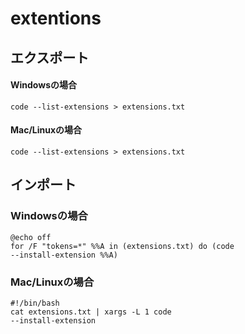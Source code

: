 # extentions
## エクスポート
#### Windowsの場合  
<code>code --list-extensions > extensions.txt </code>

#### Mac/Linuxの場合  
<code>code --list-extensions > extensions.txt </code>


## インポート
### Windowsの場合  
<code>@echo off </code>  
<code>for /F "tokens=*" %%A in (extensions.txt) do (code --install-extension %%A)</code>  

### Mac/Linuxの場合  
<code>#!/bin/bash </code>  
<code>cat extensions.txt | xargs -L 1 code --install-extension</code>  